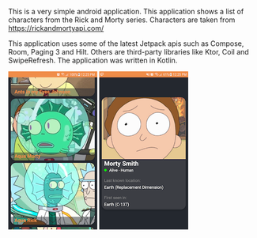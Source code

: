 This is a very simple android application. This application shows a list of characters from the Rick and Morty series.
Characters are taken from https://rickandmortyapi.com/

This application uses some of the latest Jetpack apis such as Compose, Room, Paging 3 and Hilt. Others are third-party libraries like 
Ktor, Coil and SwipeRefresh. The application was written in Kotlin.

![Alt text](https://github.com/otorresd/RAM/blob/master/Images/Screenshot_20210923-122539.png) ![Alt text](https://github.com/otorresd/RAM/blob/master/Images/Screenshot_20211006-122556.png)
